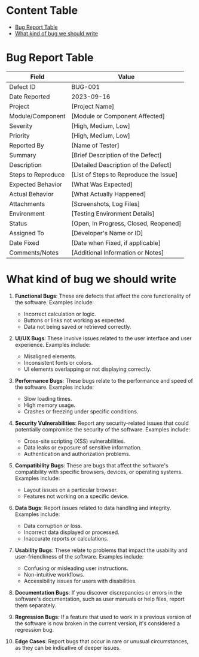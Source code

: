 # Content Table

- [Bug Report Table](#bug-report-table)
- [What kind of bug we should write](#what-kind-of-bug-we-should-write)

# Bug Report Table

| Field                | Value                                 |
|----------------------|---------------------------------------|
| Defect ID            | BUG-001                               |
| Date Reported        | 2023-09-16                            |
| Project              | [Project Name]                        |
| Module/Component     | [Module or Component Affected]        |
| Severity             | [High, Medium, Low]             |
| Priority             | [High, Medium, Low]             |
| Reported By          | [Name of Tester]                      |
| Summary              | [Brief Description of the Defect]     |
| Description          | [Detailed Description of the Defect]  |
| Steps to Reproduce   | [List of Steps to Reproduce the Issue]|
| Expected Behavior    | [What Was Expected]                   |
| Actual Behavior      | [What Actually Happened]              |
| Attachments          | [Screenshots, Log Files]        |
| Environment          | [Testing Environment Details]          |
| Status               | [Open, In Progress, Closed, Reopened]  |
| Assigned To          | [Developer's Name or ID]              |
| Date Fixed           | [Date when Fixed, if applicable]      |
| Comments/Notes       | [Additional Information or Notes]      |

# What kind of bug we should write

1. **Functional Bugs**: These are defects that affect the core functionality of the software. Examples include:
   - Incorrect calculation or logic.
   - Buttons or links not working as expected.
   - Data not being saved or retrieved correctly.

2. **UI/UX Bugs**: These involve issues related to the user interface and user experience. Examples include:
   - Misaligned elements.
   - Inconsistent fonts or colors.
   - UI elements overlapping or not displaying correctly.

3. **Performance Bugs**: These bugs relate to the performance and speed of the software. Examples include:
   - Slow loading times.
   - High memory usage.
   - Crashes or freezing under specific conditions.

4. **Security Vulnerabilities**: Report any security-related issues that could potentially compromise the security of the software. Examples include:
   - Cross-site scripting (XSS) vulnerabilities.
   - Data leaks or exposure of sensitive information.
   - Authentication and authorization problems.

5. **Compatibility Bugs**: These are bugs that affect the software's compatibility with specific browsers, devices, or operating systems. Examples include:
   - Layout issues on a particular browser.
   - Features not working on a specific device.

6. **Data Bugs**: Report issues related to data handling and integrity. Examples include:
   - Data corruption or loss.
   - Incorrect data displayed or processed.
   - Inaccurate reports or calculations.

7. **Usability Bugs**: These relate to problems that impact the usability and user-friendliness of the software. Examples include:
   - Confusing or misleading user instructions.
   - Non-intuitive workflows.
   - Accessibility issues for users with disabilities.

8. **Documentation Bugs**: If you discover discrepancies or errors in the software's documentation, such as user manuals or help files, report them separately.

9. **Regression Bugs**: If a feature that used to work in a previous version of the software is now broken in the current version, it's considered a regression bug.

10. **Edge Cases**: Report bugs that occur in rare or unusual circumstances, as they can be indicative of deeper issues.
